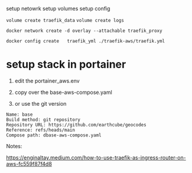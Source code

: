 
setup netowrk
setup volumes
setup config

`volume create traefik_data`
`volume create logs`

`docker network create -d overlay --attachable traefik_proxy`

`docker config create   traefik_yml ./traefik-aws/traefik.yml`

# setup stack in portainer

1. edit the portainer_aws.env
1. copy over the base-aws-compose.yaml

  1. or use the git version
```
Name: base
Build method: git repository
Repository URL: https://github.com/earthcube/geocodes
Reference: refs/heads/main
Compose path: dbase-aws-compose.yaml
```

Notes:

https://enginaltay.medium.com/how-to-use-traefik-as-ingress-router-on-aws-fc559f87f4d8
